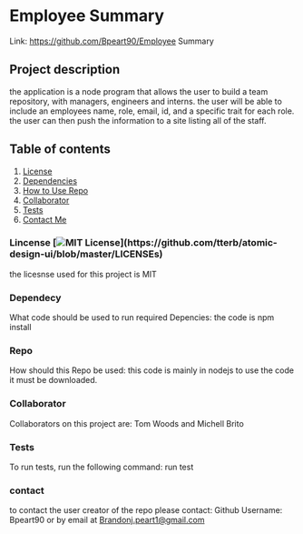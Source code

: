 # Employee Summary

Link: https://github.com/Bpeart90/Employee Summary

## Project description
the application is a node program that allows the user to build a team repository, with managers, engineers and interns. the user will be able to include an employees name, role, email, id, and a specific trait for each role. the user can then push the information to a site listing all of the staff. 

## Table of contents
1. [License](#license)
2. [Dependencies](#dependency)
3. [How to Use Repo](#howtouserepo)
4. [Collaborator](#collaborator)
5. [Tests](#tests)
6. [Contact Me](#contact)

### Lincense [![MIT License](https://img.shields.io/apm/l/atomic-design-ui.svg?)](https://github.com/tterb/atomic-design-ui/blob/master/LICENSEs)
the licesnse used for this project is MIT

### Dependecy
What code should be used to run required Depencies:
the code is npm install

### Repo
How should this Repo be used: this code is mainly in nodejs to use the code it must be downloaded.

### Collaborator
Collaborators on this project are:
Tom Woods and Michell Brito

### Tests
To run tests, run the following command: 
run test

### contact
to contact the user creator of the repo please contact: Github Username: Bpeart90 or by email at Brandonj.peart1@gmail.com
    